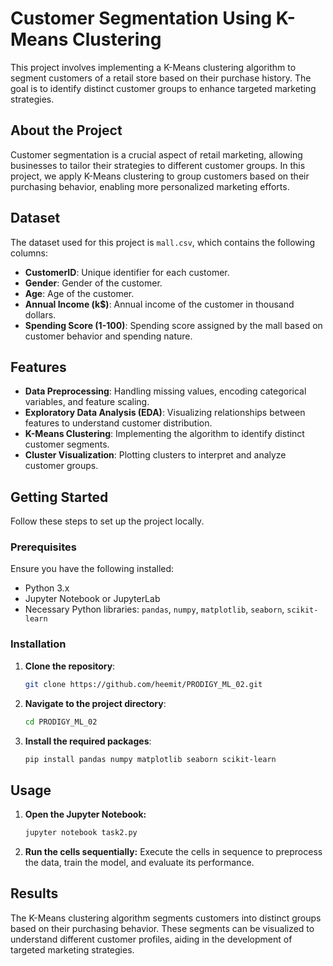 # Customer Segmentation Using K-Means Clustering

This project involves implementing a K-Means clustering algorithm to segment customers of a retail store based on their purchase history. The goal is to identify distinct customer groups to enhance targeted marketing strategies.

## About the Project

Customer segmentation is a crucial aspect of retail marketing, allowing businesses to tailor their strategies to different customer groups. In this project, we apply K-Means clustering to group customers based on their purchasing behavior, enabling more personalized marketing efforts.

## Dataset

The dataset used for this project is `mall.csv`, which contains the following columns:

- **CustomerID**: Unique identifier for each customer.
- **Gender**: Gender of the customer.
- **Age**: Age of the customer.
- **Annual Income (k$)**: Annual income of the customer in thousand dollars.
- **Spending Score (1-100)**: Spending score assigned by the mall based on customer behavior and spending nature.

## Features

- **Data Preprocessing**: Handling missing values, encoding categorical variables, and feature scaling.
- **Exploratory Data Analysis (EDA)**: Visualizing relationships between features to understand customer distribution.
- **K-Means Clustering**: Implementing the algorithm to identify distinct customer segments.
- **Cluster Visualization**: Plotting clusters to interpret and analyze customer groups.

## Getting Started

Follow these steps to set up the project locally.

### Prerequisites

Ensure you have the following installed:

- Python 3.x
- Jupyter Notebook or JupyterLab
- Necessary Python libraries: `pandas`, `numpy`, `matplotlib`, `seaborn`, `scikit-learn`

### Installation

1. **Clone the repository**:
   ```bash
   git clone https://github.com/heemit/PRODIGY_ML_02.git
   ```

2. **Navigate to the project directory**:
   ```bash
   cd PRODIGY_ML_02
   ```
  
3. **Install the required packages**:
   ```bash
   pip install pandas numpy matplotlib seaborn scikit-learn
   ```

## Usage

1. **Open the Jupyter Notebook:**   
   ```bash
   jupyter notebook task2.py
   ```

2. **Run the cells sequentially:**
   Execute the cells in sequence to preprocess the data, train the model, and evaluate its performance.

## Results

The K-Means clustering algorithm segments customers into distinct groups based on their purchasing behavior. These segments can be visualized to understand different customer profiles, aiding in the development of targeted marketing strategies.
